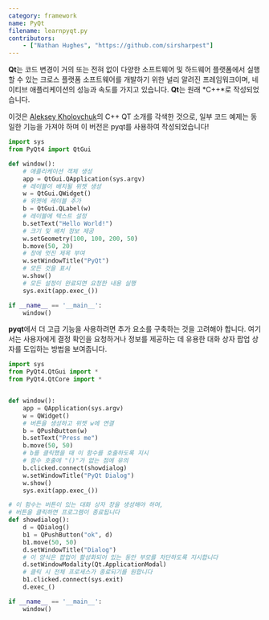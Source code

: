 ```yaml
---
category: framework
name: PyQt
filename: learnpyqt.py
contributors:
    - ["Nathan Hughes", "https://github.com/sirsharpest"]
---
```


**Qt**는 코드 변경이 거의 또는 전혀 없이 다양한 소프트웨어 및 하드웨어 플랫폼에서 실행할 수 있는 크로스 플랫폼 소프트웨어를 개발하기 위한 널리 알려진 프레임워크이며, 네이티브 애플리케이션의 성능과 속도를 가지고 있습니다. **Qt**는 원래 *C++*로 작성되었습니다.


이것은 [Aleksey Kholovchuk](https://github.com/vortexxx192)의 C++ QT 소개를 각색한 것으로, 일부 코드 예제는 동일한 기능을 가져야 하며 이 버전은 pyqt를 사용하여 작성되었습니다!

```python
import sys
from PyQt4 import QtGui

def window():
	# 애플리케이션 객체 생성
    app = QtGui.QApplication(sys.argv)
	# 레이블이 배치될 위젯 생성
    w = QtGui.QWidget()
	# 위젯에 레이블 추가
    b = QtGui.QLabel(w)
	# 레이블에 텍스트 설정
    b.setText("Hello World!")
	# 크기 및 배치 정보 제공
    w.setGeometry(100, 100, 200, 50)
    b.move(50, 20)
	# 창에 멋진 제목 부여
    w.setWindowTitle("PyQt")
	# 모든 것을 표시
    w.show()
	# 모든 설정이 완료되면 요청한 내용 실행
    sys.exit(app.exec_())

if __name__ == '__main__':
    window()
```

**pyqt**에서 더 고급 기능을 사용하려면 추가 요소를 구축하는 것을 고려해야 합니다.
여기서는 사용자에게 결정 확인을 요청하거나 정보를 제공하는 데 유용한 대화 상자 팝업 상자를 도입하는 방법을 보여줍니다.

```python
import sys
from PyQt4.QtGui import *
from PyQt4.QtCore import *


def window():
    app = QApplication(sys.argv)
    w = QWidget()
    # 버튼을 생성하고 위젯 w에 연결
    b = QPushButton(w)
    b.setText("Press me")
    b.move(50, 50)
    # b를 클릭했을 때 이 함수를 호출하도록 지시
    # 함수 호출에 "()"가 없는 점에 유의
    b.clicked.connect(showdialog)
    w.setWindowTitle("PyQt Dialog")
    w.show()
    sys.exit(app.exec_())

# 이 함수는 버튼이 있는 대화 상자 창을 생성해야 하며,
# 버튼을 클릭하면 프로그램이 종료됩니다
def showdialog():
    d = QDialog()
    b1 = QPushButton("ok", d)
    b1.move(50, 50)
    d.setWindowTitle("Dialog")
    # 이 양식은 팝업이 활성화되어 있는 동안 부모를 차단하도록 지시합니다
    d.setWindowModality(Qt.ApplicationModal)
    # 클릭 시 전체 프로세스가 종료되기를 원합니다
    b1.clicked.connect(sys.exit)
    d.exec_()

if __name__ == '__main__':
    window()
```
